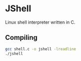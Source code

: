 # JShell

Linux shell interpreter written in C.

## Compiling
```bash
gcc shell.c -o jshell -lreadline
./jshell
```
